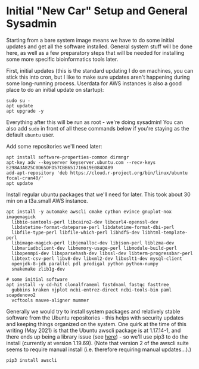 # Initial "New Car" Setup and General Sysadmin
Starting from a bare system image means we have to do some initial updates and get all the software installed. General system stuff will be done here, as well as a few preparatory steps that will be needed for installing some more specific bioinformatics tools later.

First, initial updates (this is the standard updating I do on machines, you can stick this into cron, but I like to make sure updates aren't happening during some long-running process. Userdata for AWS instances is also a good place to do an initial update on startup):
```
sudo su -
apt update
apt upgrade -y
```
Everything after this will be run as root - we're doing sysadmin! You can also add `sudo` in front of all these commands below if you're staying as the default `ubuntu` user.

Add some repositories we'll need later:
```
apt install software-properties-common dirmngr
apt-key adv --keyserver keyserver.ubuntu.com --recv-keys E298A3A825C0D65DFD57CBB651716619E084DAB9
add-apt-repository 'deb https://cloud.r-project.org/bin/linux/ubuntu focal-cran40/'
apt update
```

Install regular ubuntu packages that we'll need for later. This took about 30 min on a t3a.small AWS instance.
```
apt install -y automake awscli cmake cython evince gnuplot-nox imagemagick
  libbio-samtools-perl libcairo2-dev libcurl4-openssl-dev
  libdatetime-format-dateparse-perl libdatetime-format-dbi-perl
  libfile-type-perl libfile-which-perl libhdf5-dev libhtml-template-perl
  libimage-magick-perl libjemalloc-dev libjson-perl liblzma-dev
  libmariadbclient-dev libmemory-usage-perl libmodule-build-perl
  libopenmpi-dev libsparsehash-dev libssl-dev libterm-progressbar-perl
  libtext-csv-perl libv8-dev libxml2-dev libxslt1-dev mysql-client
  openjdk-8-jdk parallel pdl prodigal python python-numpy
  snakemake zlib1g-dev

# some initial software
apt install -y cd-hit clonalframeml fastdnaml fastqc fasttree
  gubbins kraken njplot ncbi-entrez-direct ncbi-tools-bin paml soapdenovo2
  vcftools mauve-aligner mummer
```

Generally we would try to install system packages and relatively stable software from the Ubuntu repositories - this helps with security updates and keeping things organized on the system. One quirk at the time of this writing (May 2021) is that the Ubuntu awscli package is at 1.17.14-1, and there ends up being a library issue (see [here](https://github.com/boto/boto3/issues/2596)) - so we'll use pip3 to do the install (currently at version 1.19.69). (Note that version 2 of the awscli suite seems to require manual install (i.e. therefore requiring manual updates...).)
```
pip3 install awscli
```
